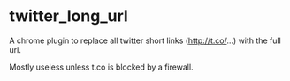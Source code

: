 twitter_long_url
================

A chrome plugin to replace all twitter short links (http://t.co/...)  with the full url.  

Mostly useless unless t.co is blocked by a firewall.
